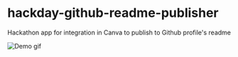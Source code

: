 # hackday-github-readme-publisher
Hackathon app for integration in Canva to publish to Github profile's readme

![Demo gif](https://user-images.githubusercontent.com/884847/99504910-21587300-29bb-11eb-8c80-9532533cc0f3.gif)

